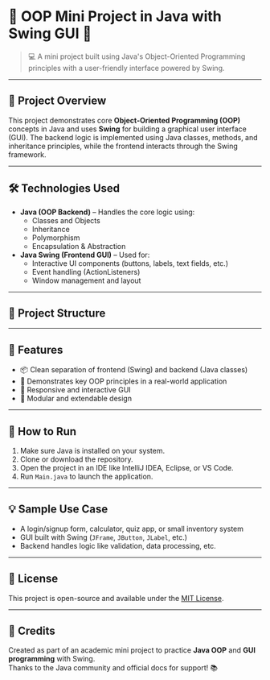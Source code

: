 # 🧩 OOP Mini Project in Java with Swing GUI 🎨

> 💻 A mini project built using Java's Object-Oriented Programming principles with a user-friendly interface powered by Swing.

---

## 📘 Project Overview

This project demonstrates core **Object-Oriented Programming (OOP)** concepts in Java and uses **Swing** for building a graphical user interface (GUI). The backend logic is implemented using Java classes, methods, and inheritance principles, while the frontend interacts through the Swing framework.

---

## 🛠️ Technologies Used

- **Java (OOP Backend)** – Handles the core logic using:
  - Classes and Objects
  - Inheritance
  - Polymorphism
  - Encapsulation & Abstraction
- **Java Swing (Frontend GUI)** – Used for:
  - Interactive UI components (buttons, labels, text fields, etc.)
  - Event handling (ActionListeners)
  - Window management and layout

---

## 📂 Project Structure


---

## 🎯 Features

- 📦 Clean separation of frontend (Swing) and backend (Java classes)
- 🧠 Demonstrates key OOP principles in a real-world application
- 🎨 Responsive and interactive GUI
- 🧩 Modular and extendable design

---

## 🧪 How to Run

1. Make sure Java is installed on your system.
2. Clone or download the repository.
3. Open the project in an IDE like IntelliJ IDEA, Eclipse, or VS Code.
4. Run `Main.java` to launch the application.

---

## 💡 Sample Use Case

- A login/signup form, calculator, quiz app, or small inventory system
- GUI built with Swing (`JFrame`, `JButton`, `JLabel`, etc.)
- Backend handles logic like validation, data processing, etc.

---

## 📜 License

This project is open-source and available under the [MIT License](LICENSE).

---

## 🙌 Credits

Created as part of an academic mini project to practice **Java OOP** and **GUI programming** with Swing.  
Thanks to the Java community and official docs for support! 📚



